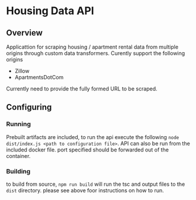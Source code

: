 # Housing Data API

## Overview
Applicattion for scraping housing / apartment rental data from multiple origins through custom data transformers. Curently support the following origins

* Zillow
* ApartmentsDotCom

Currently need to provide the fully formed URL to be scraped.

## Configuring 



### Running 
Prebuilt artifacts are included, to run the api execute the following `node dist/index.js <path to configuration file>`. API can also be run from the included docker file. port specified should be forwarded out of the container.

### Building
to build from source, `npm run build` will run the tsc and output files to the `dist` directory. please see above foor instructions on how to run.

